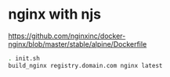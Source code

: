 # nginx with njs
https://github.com/nginxinc/docker-nginx/blob/master/stable/alpine/Dockerfile

```bash
. init.sh
build_nginx registry.domain.com nginx latest
```
